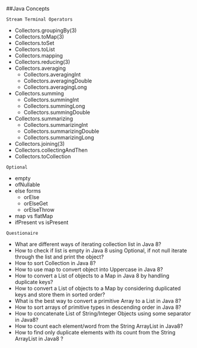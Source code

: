 ##Java Concepts

`Stream Terminal Operators`
- Collectors.groupingBy(3)
- Collectors.toMap(3)
- Collectors.toSet
- Collectors.toList
- Collectors.mapping
- Collectors.reducing(3)
- Collectors.averaging
  - Collectors.averagingInt
  - Collectors.averagingDouble
  - Collectors.averagingLong
- Collectors.summing
  - Collectors.summingInt
  - Collectors.summingLong
  - Collectors.summingDouble
- Collectors.summarizing
  - Collectors.summarizingInt
  - Collectors.summarizingDouble
  - Collectors.summarizingLong
- Collectors.joining(3)
- Collectors.collectingAndThen
- Collectors.toCollection


`Optional`
- empty
- ofNullable
- else forms
  - orElse
  - orElseGet
  - orElseThrow
- map vs flatMap
- ifPresent vs isPresent


`Questionaire`
- What are different ways of iterating collection list in Java 8?
- How to check if list is empty in Java 8 using Optional, if not null iterate through the list and print the object?
- How to sort Collection in Java 8?
- How to use map to convert object into Uppercase in Java 8?
- How to convert a List of objects to a Map in Java 8 by handling duplicate keys?
- How to convert a List of objects to a Map by considering duplicated keys and store them in sorted order?
- What is the best way to convert a primitive Array to a List in Java 8?
- How to sort arrays of primitive types in descending order in Java 8?
- How to concatenate List of String/Integer Objects using some separator in Java8?
- How to count each element/word from the String ArrayList in Java8?
- How to find only duplicate elements with its count from the String ArrayList in Java8 ?

